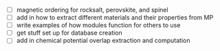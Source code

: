 - [ ] magnetic ordering for rocksalt, perovskite, and spinel
- [ ] add in how to extract different materials and their properties from MP
- [ ] write examples of how modules function for others to use
- [ ] get stuff set up for database creation
- [ ] add in chemical potential overlap extraction and computation
